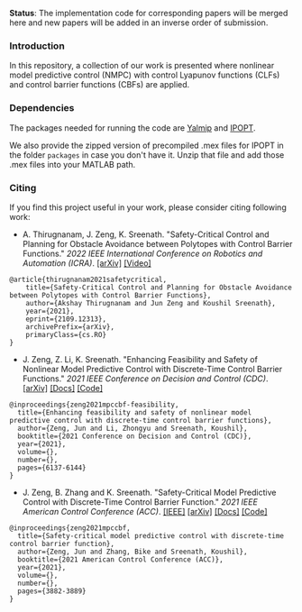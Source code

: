**Status**: The implementation code for corresponding papers will be merged here and new papers will be added in an inverse order of submission.

### Introduction

In this repository, a collection of our work is presented where nonlinear model predictive control (NMPC) with control Lyapunov functions (CLFs) and control barrier functions (CBFs) are applied.

### Dependencies
The packages needed for running the code are [Yalmip](https://yalmip.github.io/) and [IPOPT](https://projects.coin-or.org/Ipopt/wiki/MatlabInterface).

We also provide the zipped version of precompiled .mex files for IPOPT in the folder `packages` in case you don't have it. Unzip that file and add those .mex files into your MATLAB path.

### Citing

If you find this project useful in your work, please consider citing following work:

* A. Thirugnanam, J. Zeng, K. Sreenath. "Safety-Critical Control and Planning for Obstacle Avoidance between Polytopes with Control Barrier Functions." *2022 IEEE International Conference on Robotics and Automation (ICRA)*. [[arXiv]](https://youtu.be/2hKlihdERog) [[Video]](https://youtu.be/wucophROPRY)

```
@article{thirugnanam2021safetycritical,
    title={Safety-Critical Control and Planning for Obstacle Avoidance between Polytopes with Control Barrier Functions},
    author={Akshay Thirugnanam and Jun Zeng and Koushil Sreenath},
    year={2021},
    eprint={2109.12313},
    archivePrefix={arXiv},
    primaryClass={cs.RO}
}
```

* J. Zeng, Z. Li, K. Sreenath. "Enhancing Feasibility and Safety of Nonlinear Model Predictive Control with Discrete-Time Control Barrier Functions." *2021 IEEE Conference on Decision and Control (CDC)*. [[arXiv]](https://arxiv.org/abs/2105.10596) [[Docs]](matlab/cdc2021/README.md) [[Code]](matlab/cdc2021)

```
@inproceedings{zeng2021mpccbf-feasibility,
  title={Enhancing feasibility and safety of nonlinear model predictive control with discrete-time control barrier functions},
  author={Zeng, Jun and Li, Zhongyu and Sreenath, Koushil},
  booktitle={2021 Conference on Decision and Control (CDC)},
  year={2021},
  volume={},
  number={},
  pages={6137-6144}
}
``` 

* J. Zeng, B. Zhang and K. Sreenath. "Safety-Critical Model Predictive Control with Discrete-Time Control Barrier Function." *2021 IEEE American Control Conference (ACC)*. [[IEEE]](https://ieeexplore.ieee.org/document/9483029) [[arXiv]](https://arxiv.org/abs/2007.11718) [[Docs]](matlab/acc2021/README.md) [[Code]](matlab/acc2021)

```
@inproceedings{zeng2021mpccbf,
  title={Safety-critical model predictive control with discrete-time control barrier function},
  author={Zeng, Jun and Zhang, Bike and Sreenath, Koushil},
  booktitle={2021 American Control Conference (ACC)},
  year={2021},
  volume={},
  number={},
  pages={3882-3889}
}
```
